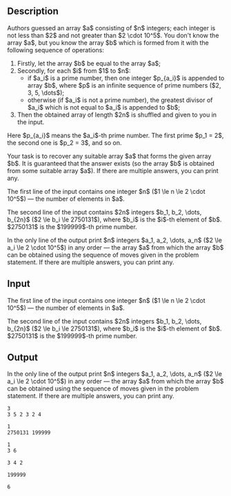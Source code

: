 ## Description

<div><p>Authors guessed an array $a$ consisting of $n$ integers; each integer is not less than $2$ and not greater than $2 \cdot 10^5$. You don't know the array $a$, but you know the array $b$ which is formed from it with the following sequence of operations:</p><ol> <li> Firstly, let the array $b$ be equal to the array $a$; </li><li> Secondly, for each $i$ from $1$ to $n$: <ul> <li> if $a_i$ is a <span class="tex-font-style-bf">prime</span> number, then one integer $p_{a_i}$ is appended to array $b$, where $p$ is an infinite sequence of prime numbers ($2, 3, 5, \dots$); </li><li> otherwise (if $a_i$ is not a <span class="tex-font-style-bf">prime</span> number), the greatest divisor of $a_i$ which is not equal to $a_i$ is appended to $b$; </li></ul> </li><li> Then the obtained array of length $2n$ is shuffled and given to you in the input. </li></ol><p>Here $p_{a_i}$ means the $a_i$-th prime number. The first prime $p_1 = 2$, the second one is $p_2 = 3$, and so on.</p><p>Your task is to recover <span class="tex-font-style-bf">any</span> suitable array $a$ that forms the given array $b$. It is guaranteed that the answer exists (so the array $b$ is obtained from some suitable array $a$). If there are multiple answers, you can print any.</p></div><div class="input-specification"><p>The first line of the input contains one integer $n$ ($1 \le n \le 2 \cdot 10^5$) — the number of elements in $a$.</p><p>The second line of the input contains $2n$ integers $b_1, b_2, \dots, b_{2n}$ ($2 \le b_i \le 2750131$), where $b_i$ is the $i$-th element of $b$. $2750131$ is the $199999$-th prime number.</p></div><div class="output-specification"><p>In the only line of the output print $n$ integers $a_1, a_2, \dots, a_n$ ($2 \le a_i \le 2 \cdot 10^5$) in <span class="tex-font-style-bf">any</span> order — the array $a$ from which the array $b$ can be obtained using the sequence of moves given in the problem statement. If there are multiple answers, you can print any.</p></div>

## Input

<p>The first line of the input contains one integer $n$ ($1 \le n \le 2 \cdot 10^5$) — the number of elements in $a$.</p><p>The second line of the input contains $2n$ integers $b_1, b_2, \dots, b_{2n}$ ($2 \le b_i \le 2750131$), where $b_i$ is the $i$-th element of $b$. $2750131$ is the $199999$-th prime number.</p>

## Output

<p>In the only line of the output print $n$ integers $a_1, a_2, \dots, a_n$ ($2 \le a_i \le 2 \cdot 10^5$) in <span class="tex-font-style-bf">any</span> order — the array $a$ from which the array $b$ can be obtained using the sequence of moves given in the problem statement. If there are multiple answers, you can print any.</p>





```input1
3
3 5 2 3 2 4
```




```input2
1
2750131 199999
```




```input3
1
3 6
```




```output1
3 4 2
```




```output2
199999
```




```output3
6
```


